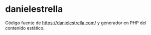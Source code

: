 # danielestrella
Código fuente de https://danielestrella.com/
y generador en PHP del contenido estático.
